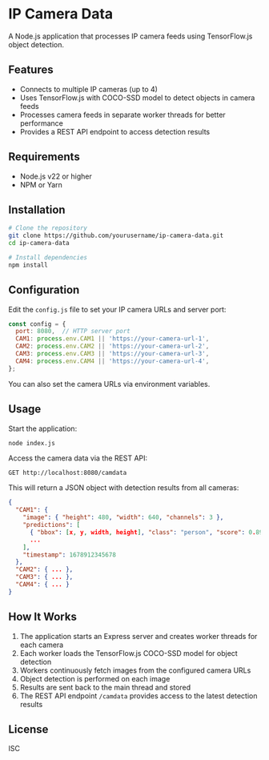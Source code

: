 # IP Camera Data

A Node.js application that processes IP camera feeds using TensorFlow.js object detection.

## Features

- Connects to multiple IP cameras (up to 4)
- Uses TensorFlow.js with COCO-SSD model to detect objects in camera feeds
- Processes camera feeds in separate worker threads for better performance
- Provides a REST API endpoint to access detection results

## Requirements

- Node.js v22 or higher
- NPM or Yarn

## Installation

```bash
# Clone the repository
git clone https://github.com/yourusername/ip-camera-data.git
cd ip-camera-data

# Install dependencies
npm install
```

## Configuration

Edit the `config.js` file to set your IP camera URLs and server port:

```javascript
const config = {
  port: 8080,  // HTTP server port
  CAM1: process.env.CAM1 || 'https://your-camera-url-1',
  CAM2: process.env.CAM2 || 'https://your-camera-url-2',
  CAM3: process.env.CAM3 || 'https://your-camera-url-3',
  CAM4: process.env.CAM4 || 'https://your-camera-url-4',
};
```

You can also set the camera URLs via environment variables.

## Usage

Start the application:

```bash
node index.js
```

Access the camera data via the REST API:

```
GET http://localhost:8080/camdata
```

This will return a JSON object with detection results from all cameras:

```json
{
  "CAM1": {
    "image": { "height": 480, "width": 640, "channels": 3 },
    "predictions": [
      { "bbox": [x, y, width, height], "class": "person", "score": 0.8912 },
      ...
    ],
    "timestamp": 1678912345678
  },
  "CAM2": { ... },
  "CAM3": { ... },
  "CAM4": { ... }
}
```

## How It Works

1. The application starts an Express server and creates worker threads for each camera
2. Each worker loads the TensorFlow.js COCO-SSD model for object detection
3. Workers continuously fetch images from the configured camera URLs
4. Object detection is performed on each image
5. Results are sent back to the main thread and stored
6. The REST API endpoint `/camdata` provides access to the latest detection results

## License

ISC